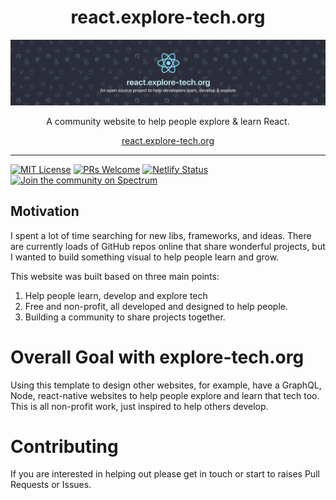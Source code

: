 <div align="center">
<h1>react.explore-tech.org</h1>
<img alt="header" src="./header.png" />

<p>A community website to help people explore & learn React.</p>

[react.explore-tech.org](https://react.explore-tech.org)

</div>

<hr/>

[![MIT License][license-badge]][license] [![PRs Welcome][prs-badge]][prs]
[![Netlify Status](https://api.netlify.com/api/v1/badges/b8b80b61-4213-4bd8-ac48-831738e1ca1b/deploy-status)](https://app.netlify.com/sites/react-openlist/deploys)
[![Join the community on Spectrum][spectrum-badge]][spectrum]

## Motivation
I spent a lot of time searching for new libs, frameworks, and ideas. There are currently loads of GitHub repos online that share wonderful projects, but I wanted to build something visual to help people learn and grow.

This website was built based on three main points:

1. Help people learn, develop and explore tech
1. Free and non-profit, all developed and designed to help people.
1. Building a community to share projects together.


# Overall Goal with explore-tech.org
Using this template to design other websites, for example, have a GraphQL, Node, react-native websites to help people explore and learn that tech too. This is all non-profit work, just inspired to help others develop.

# Contributing
If you are interested in helping out please get in touch or start to raises Pull Requests or Issues. 


[spectrum-badge]: https://withspectrum.github.io/badge/badge.svg
[spectrum]: https://spectrum.chat/explore-tech
[license-badge]: https://img.shields.io/badge/License-MIT-yellow.svg
[license]: https://github.com/boyney123/react.explore-tech.org/blob/master/LICENSE
[prs-badge]: https://img.shields.io/badge/PRs-welcome-brightgreen.svg?style=flat-square
[prs]: http://makeapullrequest.com
